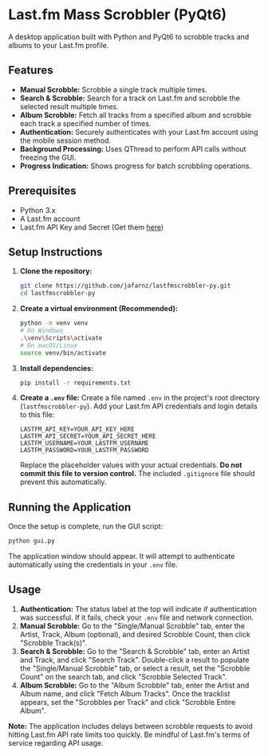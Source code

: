 # Last.fm Mass Scrobbler (PyQt6)

A desktop application built with Python and PyQt6 to scrobble tracks and albums to your Last.fm profile.

## Features

*   **Manual Scrobble:** Scrobble a single track multiple times.
*   **Search & Scrobble:** Search for a track on Last.fm and scrobble the selected result multiple times.
*   **Album Scrobble:** Fetch all tracks from a specified album and scrobble each track a specified number of times.
*   **Authentication:** Securely authenticates with your Last.fm account using the mobile session method.
*   **Background Processing:** Uses QThread to perform API calls without freezing the GUI.
*   **Progress Indication:** Shows progress for batch scrobbling operations.

## Prerequisites

*   Python 3.x
*   A Last.fm account
*   Last.fm API Key and Secret (Get them [here](https://www.last.fm/api/account/create))

## Setup Instructions

1.  **Clone the repository:**
    ```bash
    git clone https://github.com/jafarnz/lastfmscrobbler-py.git
    cd lastfmscrobbler-py
    ```

2.  **Create a virtual environment (Recommended):**
    ```bash
    python -m venv venv
    # On Windows
    .\venv\Scripts\activate
    # On macOS/Linux
    source venv/bin/activate
    ```

3.  **Install dependencies:**
    ```bash
    pip install -r requirements.txt
    ```

4.  **Create a `.env` file:**
    Create a file named `.env` in the project's root directory (`lastfmscrobbler-py`). Add your Last.fm API credentials and login details to this file:

    ```dotenv
    LASTFM_API_KEY=YOUR_API_KEY_HERE
    LASTFM_API_SECRET=YOUR_API_SECRET_HERE
    LASTFM_USERNAME=YOUR_LASTFM_USERNAME
    LASTFM_PASSWORD=YOUR_LASTFM_PASSWORD
    ```
    Replace the placeholder values with your actual credentials. **Do not commit this file to version control.** The included `.gitignore` file should prevent this automatically.

## Running the Application

Once the setup is complete, run the GUI script:

```bash
python gui.py
```

The application window should appear. It will attempt to authenticate automatically using the credentials in your `.env` file.

## Usage

1.  **Authentication:** The status label at the top will indicate if authentication was successful. If it fails, check your `.env` file and network connection.
2.  **Manual Scrobble:** Go to the "Single/Manual Scrobble" tab, enter the Artist, Track, Album (optional), and desired Scrobble Count, then click "Scrobble Track(s)".
3.  **Search & Scrobble:** Go to the "Search & Scrobble" tab, enter an Artist and Track, and click "Search Track". Double-click a result to populate the "Single/Manual Scrobble" tab, or select a result, set the "Scrobble Count" on the search tab, and click "Scrobble Selected Track".
4.  **Album Scrobble:** Go to the "Album Scrobble" tab, enter the Artist and Album name, and click "Fetch Album Tracks". Once the tracklist appears, set the "Scrobbles per Track" and click "Scrobble Entire Album".

**Note:** The application includes delays between scrobble requests to avoid hitting Last.fm API rate limits too quickly. Be mindful of Last.fm's terms of service regarding API usage.
